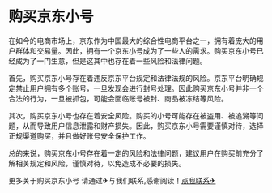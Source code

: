 # 购买京东小号

在如今的电商市场上，京东作为中国最大的综合性电商平台之一，拥有着庞大的用户群体和交易量。因此，拥有一个京东小号成为了一些人的需求。购买京东小号已经成为了一门生意，但是这其中也存在着一些风险和法律问题。

首先，购买京东小号存在着违反京东平台规定和法律法规的风险。京东平台明确规定禁止用户拥有多个账号，一旦发现会进行封号处理。因此购买京东小号并非一个合法的行为，一旦被抓包，可能会面临账号被封、商品被冻结等风险。

其次，购买京东小号也存在着安全风险。购买的小号可能存在被盗用、被追溯等问题，从而导致用户信息泄露和财产损失。因此，购买京东小号需要谨慎对待，选择正规渠道购买，并且做好账号安全保护工作。

总的来说，购买京东小号存在着一定的风险和法律问题，建议用户在购买前充分了解相关规定和风险，谨慎对待，以免造成不必要的损失。

更多关于购买京东小号 请通过✈与我们联系,感谢阅读！[点我联系✈](https://u.k02.cc)